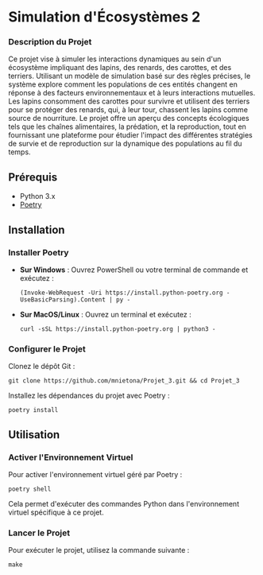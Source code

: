 # Simulation d'Écosystèmes 2

### Description du Projet
Ce projet vise à simuler les interactions dynamiques au sein d'un écosystème impliquant des lapins, des renards, des carottes, et des terriers. Utilisant un modèle de simulation basé sur des règles précises, le système explore comment les populations de ces entités changent en réponse à des facteurs environnementaux et à leurs interactions mutuelles. Les lapins consomment des carottes pour survivre et utilisent des terriers pour se protéger des renards, qui, à leur tour, chassent les lapins comme source de nourriture. Le projet offre un aperçu des concepts écologiques tels que les chaînes alimentaires, la prédation, et la reproduction, tout en fournissant une plateforme pour étudier l'impact des différentes stratégies de survie et de reproduction sur la dynamique des populations au fil du temps.

## Prérequis

- Python 3.x
- [Poetry](https://python-poetry.org/)

## Installation

### Installer Poetry

- **Sur Windows** : Ouvrez PowerShell ou votre terminal de commande et exécutez :

  ```shell
  (Invoke-WebRequest -Uri https://install.python-poetry.org -UseBasicParsing).Content | py -
  ```

- **Sur MacOS/Linux** : Ouvrez un terminal et exécutez :

  ```shell
  curl -sSL https://install.python-poetry.org | python3 -
  ```

### Configurer le Projet

Clonez le dépôt Git :

```shell
git clone https://github.com/mnietona/Projet_3.git && cd Projet_3
```

Installez les dépendances du projet avec Poetry :

```shell
poetry install
```

## Utilisation

### Activer l'Environnement Virtuel

Pour activer l'environnement virtuel géré par Poetry :

```shell
poetry shell
```

Cela permet d'exécuter des commandes Python dans l'environnement virtuel spécifique à ce projet.


### Lancer le Projet

Pour exécuter le projet, utilisez la commande suivante :

```shell
make
```
